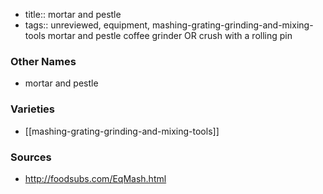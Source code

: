 - title:: mortar and pestle
- tags:: unreviewed, equipment, mashing-grating-grinding-and-mixing-tools
mortar and pestle coffee grinder OR crush with a rolling pin

### Other Names

* mortar and pestle

### Varieties

* [[mashing-grating-grinding-and-mixing-tools]]

### Sources
* http://foodsubs.com/EqMash.html
